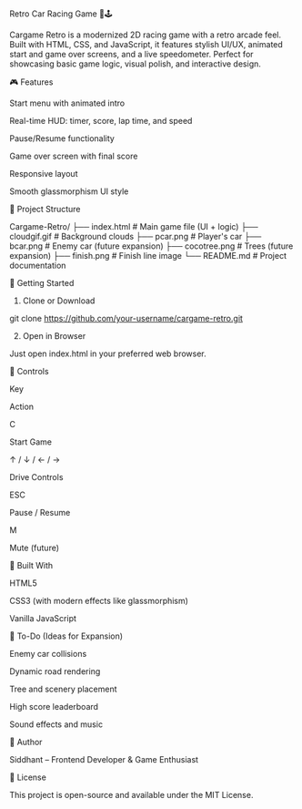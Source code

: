 Retro Car Racing Game 🚗🕹️

Cargame Retro is a modernized 2D racing game with a retro arcade feel. Built with HTML, CSS, and JavaScript, it features stylish UI/UX, animated start and game over screens, and a live speedometer. Perfect for showcasing basic game logic, visual polish, and interactive design.

🎮 Features

Start menu with animated intro

Real-time HUD: timer, score, lap time, and speed

Pause/Resume functionality

Game over screen with final score

Responsive layout

Smooth glassmorphism UI style

📁 Project Structure

Cargame-Retro/
├── index.html           # Main game file (UI + logic)
├── cloudgif.gif         # Background clouds
├── pcar.png             # Player's car
├── bcar.png             # Enemy car (future expansion)
├── cocotree.png         # Trees (future expansion)
├── finish.png           # Finish line image
└── README.md            # Project documentation

🚀 Getting Started

1. Clone or Download

git clone https://github.com/your-username/cargame-retro.git

2. Open in Browser

Just open index.html in your preferred web browser.

🔧 Controls

Key

Action

C

Start Game

↑ / ↓ / ← / →

Drive Controls

ESC

Pause / Resume

M

Mute (future)

🧠 Built With

HTML5

CSS3 (with modern effects like glassmorphism)

Vanilla JavaScript

📌 To-Do (Ideas for Expansion)

Enemy car collisions

Dynamic road rendering

Tree and scenery placement

High score leaderboard

Sound effects and music

👤 Author

Siddhant – Frontend Developer & Game Enthusiast

📄 License

This project is open-source and available under the MIT License.
